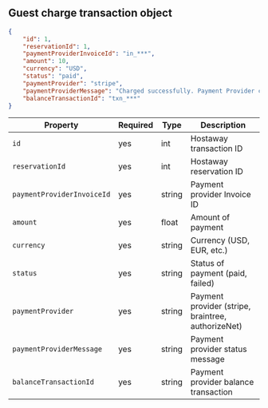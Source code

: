 ## Guest charge transaction object

```json
{
	"id": 1,
	"reservationId": 1,
	"paymentProviderInvoiceId": "in_***",
	"amount": 10,
	"currency": "USD",
	"status": "paid",
	"paymentProvider": "stripe",
	"paymentProviderMessage": "Charged successfully. Payment Provider charge ID: ch_***",
	"balanceTransactionId": "txn_***"
}
```

Property | Required | Type | Description
-------- | -------- | ---- | ----------- 
`id` | yes | int | Hostaway transaction ID
`reservationId` | yes | int | Hostaway reservation ID
`paymentProviderInvoiceId` | yes | string | Payment provider Invoice ID
`amount` | yes | float | Amount of payment
`currency` | yes | string | Currency (USD, EUR, etc.)
`status` | yes | string | Status of payment (paid, failed)
`paymentProvider` | yes | string | Payment provider (stripe, braintree, authorizeNet)
`paymentProviderMessage` | yes | string | Payment provider status message
`balanceTransactionId` | yes | string | Payment provider balance transaction
